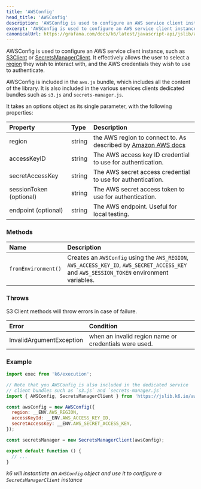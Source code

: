 ```yaml
---
title: 'AWSConfig'
head_title: 'AWSConfig'
description: 'AWSConfig is used to configure an AWS service client instances'
excerpt: 'AWSConfig is used to configure an AWS service client instances'
canonicalUrl: https://grafana.com/docs/k6/latest/javascript-api/jslib/aws/awsconfig/
---
```


AWSConfig is used to configure an AWS service client instance, such as [S3Client](/javascript-api/jslib/aws/s3client) or [SecretsManagerClient](/javascript-api/jslib/aws/secretsmanagerclient). It effectively allows the user to select a [region](https://docs.aws.amazon.com/AmazonRDS/latest/UserGuide/Concepts.RegionsAndAvailabilityZones.html) they wish to interact with, and the AWS credentials they wish to use to authenticate.

AWSConfig is included in the `aws.js` bundle, which includes all the content of the library. It is also included in the various services clients dedicated bundles such as `s3.js` and `secrets-manager.js`.

It takes an options object as its single parameter, with the following properties:

| Property                   | Type   | Description                                                                                                               |
| :------------------------- | :----- | :------------------------------------------------------------------------------------------------------------------------ |
| region                     | string | the AWS region to connect to. As described by [Amazon AWS docs](https://docs.aws.amazon.com/general/latest/gr/rande.html) |
| accessKeyID                | string | The AWS access key ID credential to use for authentication.                                                               |
| secretAccessKey            | string | The AWS secret access credential to use for authentication.                                                               |
| sessionToken (optional)    | string | The AWS secret access token to use for authentication.                                                                    |
| endpoint (optional)    | string | The AWS endpoint. Useful for local testing.                                                                                   |

### Methods

| Name                | Description                                                                                                                                |
| :------------------ | :----------------------------------------------------------------------------------------------------------------------------------------- |
| `fromEnvironment()` | Creates an `AWSConfig` using the `AWS_REGION`, `AWS_ACCESS_KEY_ID`, `AWS_SECRET_ACCESS_KEY` and `AWS_SESSION_TOKEN` environment variables. |

### Throws

S3 Client methods will throw errors in case of failure.

| Error                      | Condition                                                  |
| :------------------------- | :--------------------------------------------------------- |
| InvalidArgumentException   | when an invalid region name or credentials were used.      |

### Example

<CodeGroup labels={[]}>

```javascript
import exec from 'k6/execution';

// Note that you AWSConfig is also included in the dedicated service
// client bundles such as `s3.js` and `secrets-manager.js`
import { AWSConfig, SecretsManagerClient } from 'https://jslib.k6.io/aws/0.11.0/aws.js';

const awsConfig = new AWSConfig({
  region: __ENV.AWS_REGION,
  accessKeyId: __ENV.AWS_ACCESS_KEY_ID,
  secretAccessKey: __ENV.AWS_SECRET_ACCESS_KEY,
});

const secretsManager = new SecretsManagerClient(awsConfig);

export default function () {
  // ...
}
```

_k6 will instantiate an `AWSConfig` object and use it to configure a `SecretsManagerClient` instance_

</CodeGroup>


